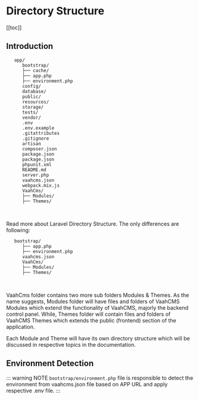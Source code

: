 # Directory Structure

 [[toc]]

## Introduction

```
   app/
      bootstrap/
      ├── cache/
      ├── app.php
      ├── environment.php
      config/
      database/
      public/
      resources/
      storage/
      tests/
      vendor/
      .env
      .env.example
      .gitattributes
      .gitignore
      artisan
      composer.json
      package.json
      package.json
      phpunit.xml
      README.md
      server.php
      vaahcms.json
      webpack.mix.js
      VaahCms/
      ├── Modules/
      ├── Themes/
```
 

​    

Read more about Laravel Directory Structure. The only differences are following:

```
   bootstrap/
      ├── app.php
      ├── environment.php
      vaahcms.json
      VaahCms/
      ├── Modules/
      ├── Themes/
```



​    

VaahCms folder contains two more sub folders Modules & Themes. As the name suggests, Modules folder will have files and folders of VaahCMS Modules which extend the functionality of VaahCMS, majorly the backend control panel. While, Themes folder will contain files and folders of VaahCMS Themes which extends the public (frontend) section of the application.

Each Module and Theme will have its own directory structure which will be discussed in respective topics in the documentation.

## Environment Detection
::: warning NOTE
`bootstrap/environment.php` file is responsible to detect the environment from vaahcms.json file based on APP URL and apply respective .env file.
:::
